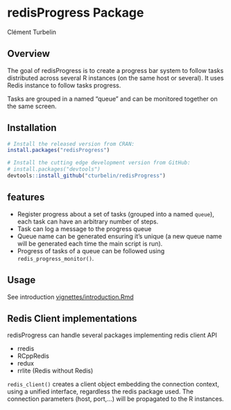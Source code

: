 redisProgress Package
================
Clément Turbelin

## Overview

The goal of redisProgress is to create a progress bar system to follow
tasks distributed across several R instances (on the same host or
several). It uses Redis instance to follow tasks progress.

Tasks are grouped in a named “queue” and can be monitored together on
the same screen.

## Installation

``` r
# Install the released version from CRAN:
install.packages("redisProgress")

# Install the cutting edge development version from GitHub:
# install.packages("devtools")
devtools::install_github("cturbelin/redisProgress")
```

## features

  - Register progress about a set of tasks (grouped into a named
    `queue`), each task can have an arbitrary number of steps.
  - Task can log a message to the progress queue
  - Queue name can be generated ensuring it’s unique (a new queue name
    will be generated each time the main script is run).
  - Progress of tasks of a queue can be followed using
    `redis_progress_monitor()`.

## Usage

See introduction
[vignettes/introduction.Rmd](vignettes/introduction.Rmd)

## Redis Client implementations

redisProgress can handle several packages implementing redis client API

  - rredis
  - RCppRedis
  - redux
  - rrlite (Redis without Redis)

`redis_client()` creates a client object embedding the connection
context, using a unified interface, regardless the redis package used.
The connection parameters (host, port,…) will be propagated to the R
instances.
